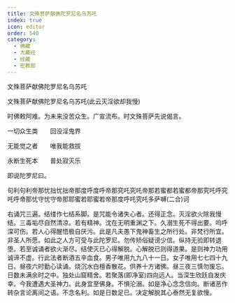 ```yaml
---
title: 文殊菩萨献佛陀罗尼名乌苏吒
index: true
icon: editor
order: 540
category:
  - 佛藏
  - 大藏经
  - 经藏
  - 密教部
---
```


  文殊菩萨献佛陀罗尼名乌苏吒  

文殊菩萨献佛陀罗尼名乌苏吒(此云灭淫欲却我慢)  

时佛敕阿难。为未来没苦众生。广宣流布。时文殊菩萨先说偈言。  

一切众生类　　回没淫鬼界  

无能觉之者　　唯我能救拔  

永断生死本　　普处寂灭乐  

即说陀罗尼曰。  

句利句利帝那忧拙忧拙帝那度呼度呼帝那究吒究吒帝那若蜜都若蜜都帝那究吒呼究吒呼帝那忧守忧守帝那耶蜜若耶蜜若帝那度呼吒究吒多萨嚩(二合)诃  

右诵咒三遍。结缕作七结系脚。是咒能令诸失心者。还得正念。灭淫欲火除我慢结。三毒垢尽自然清凉。若有精神。沈在无明重渊之下。久溺生死不得出要。呜呼深可伤。若人心得醒悟极自厌污。此是凡夫愚下鬼神畜生之所行处。非梵行所宜。非圣人所愿。如此之人方可受与此陀罗尼。勿传矫俗疑谤少信。纵持无验即转退堕。若至诚诵者欲火渐尽。结使灭已心得解脱。心解脱已则得道果。是则神力功用诚谛不虚。行此法者断酒五辛血食。男子唯用九九八十一日。女子唯用七七四十九日。昼夜六时勤心读诵。烧沉水白檀香散花。供养十方诸佛。昼三夜三慎勿废忘。日数未满余时之中。独处山窟精舍。若聚落(即净室)四向远人。当深生欣跃自发庆幸。今我遭遇大圣神力。此身宜至佛身。不惧沦溺。如是净心念念信向。断诸恶作转杂言论离间之语。不念名利。如是日数足已。决定解脱其心泰然无复欲慢。  
